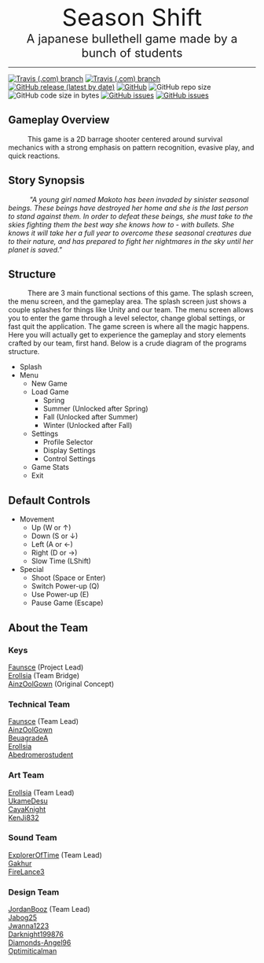 <div align="center">
    <!-- <img src="Resources/Logo.png atl="SeasonShift" height=75 align="bottom> -->
    <font size="15">Season Shift</font>
    <br>
    <font size="5">A japanese bullethell game made by a bunch of students</font>
    <hr />
</div>

[![Travis (.com) branch](https://img.shields.io/travis/com/barrage-studios/SeasonShift/master?label=Stable%20Build)](https://travis-ci.com/barrage-studios/SeasonShift/branches)
[![Travis (.com) branch](https://img.shields.io/travis/com/barrage-studios/SeasonShift/developement?label=Un-Stable%20Build)](https://travis-ci.com/barrage-studios/SeasonShift/branches)
[![GitHub release (latest by date)](https://img.shields.io/github/v/release/barrage-studios/SeasonShift?label=Release)](https://github.com/barrage-studios/SeasonShift/releases/latest)
[![GitHub](https://img.shields.io/badge/license-Barrage-informational)](https://github.com/barrage-studios/SeasonShift/.github/LICENSE)
![GitHub repo size](https://img.shields.io/github/repo-size/barrage-studios/SeasonShift)
![GitHub code size in bytes](https://img.shields.io/github/languages/code-size/barrage-studios/SeasonShift)
[![GitHub issues](https://img.shields.io/github/issues-raw/barrage-studios/SeasonShift)](https://github.com/barrage-studios/SeasonShift/issues?q=is%3Aopen+is%3Aissue)
[![GitHub issues](https://img.shields.io/github/issues-closed-raw/barrage-studios/SeasonShift)](https://github.com/barrage-studios/SeasonShift/issues?q=is%3Aissue+is%3Aclosed)

## Gameplay Overview
&nbsp;&nbsp;&nbsp;&nbsp;&nbsp;&nbsp;&nbsp;&nbsp;&nbsp;&nbsp;This game is a 2D barrage shooter centered around survival mechanics with a strong emphasis on pattern recognition, evasive play, and quick reactions.
## Story Synopsis
&nbsp;&nbsp;&nbsp;&nbsp;&nbsp;&nbsp;&nbsp;&nbsp;&nbsp;&nbsp; *"A young girl named Makoto has been invaded by sinister seasonal beings. These beings have destroyed her home and she is the last person to stand against them. In order to defeat these beings, she must take to the skies fighting them the best way she knows how to - with bullets. She knows it will take her a full year to overcome these seasonal creatures due to their nature, and has prepared to fight her nightmares in the sky until her planet is saved."*
## Structure  
&nbsp;&nbsp;&nbsp;&nbsp;&nbsp;&nbsp;&nbsp;&nbsp;&nbsp;&nbsp;There are 3 main functional sections of this game. The splash screen, the menu screen, and the gameplay area. The splash screen just shows a couple splashes for things like Unity and our team. The menu screen allows you to enter the game through a level selector, change global settings, or fast quit the application. The game screen is where all the magic happens. Here you will actually get to experience the gameplay and story elements crafted by our team, first hand. Below is a crude diagram of the programs structure.

- Splash
- Menu
  - New Game
  - Load Game
    - Spring
    - Summer (Unlocked after Spring)
    - Fall (Unlocked after Summer)
    - Winter (Unlocked after Fall)
  - Settings
    - Profile Selector
    - Display Settings
    - Control Settings
  - Game Stats
  - Exit

## Default Controls

- Movement
  - Up (W or ↑)
  - Down (S or ↓)
  - Left (A or ←)
  - Right (D or →)
  - Slow Time (LShift)
- Special
  - Shoot (Space or Enter)
  - Switch Power-up (Q)
  - Use Power-up (E)
  - Pause Game (Escape)

## About the Team

### Keys
[Faunsce](https://www.github.com/Faunsce) (Project Lead)  
[Erollsia](https://www.github.com/Erollsia) (Team Bridge)  
[AinzOolGown](https://github.com/AinzOolGown) (Original Concept)  

### Technical Team
[Faunsce](https://www.github.com/Faunsce) (Team Lead)  
[AinzOolGown](https://github.com/AinzOolGown)  
[BeuagradeA](https://github.com/BeuagradeA)  
[Erollsia](https://github.com/erollsia)  
[Abedromerostudent](https://github.com/abedromerostudent)  

### Art Team
[Erollsia](https://www.github.com/Erollsia) (Team Lead)  
[UkameDesu](https://github.com/UkameDesu)  
[CayaKnight](https://github.com/CayaKnight)  
[KenJi832](https://github.com/KenJi832)

### Sound Team
[ExplorerOfTime](https://www.github.com/ExplorerOfTime) (Team Lead)  
[Gakhur](https://github.com/Gakhur)  
[FireLance3](https://github.com/firelance3)  

### Design Team
[JordanBooz](https://github.com/JordanBooz) (Team Lead)  
[Jabog25](https://github.com/Jabog25)  
[Jwanna1223](https://github.com/Jwanna1223)  
[Darknight199876](https://github.com/darknight199876)  
[Diamonds-Angel96](https://github.com/Diamonds-Angel96)  
[Optimiticalman](https://github.com/Optimisticalman)  
